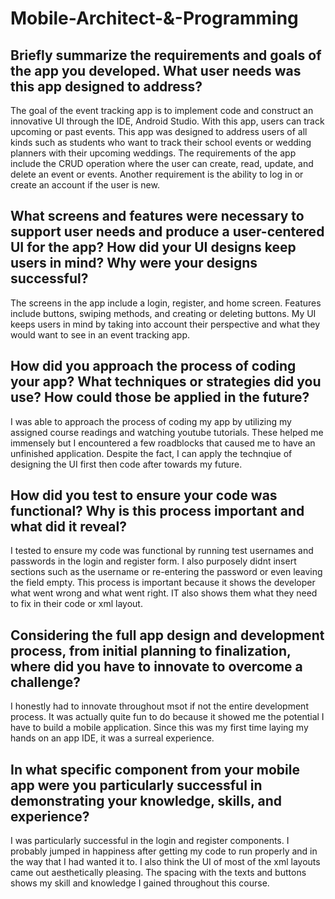 # Mobile-Architect-&-Programming

## Briefly summarize the requirements and goals of the app you developed. What user needs was this app designed to address?
The goal of the event tracking app is to implement code and construct an innovative UI through the IDE, Android Studio. With this app, users can track upcoming or past events. This app was designed to address users of all kinds such as students who want to track their school events or wedding planners with their upcoming weddings. The requirements of the app include the CRUD operation where the user can create, read, update, and delete an event or events. Another requirement is the ability to log in or create an account if the user is new. 

## What screens and features were necessary to support user needs and produce a user-centered UI for the app? How did your UI designs keep users in mind? Why were your designs successful?
The screens in the app include a login, register, and home screen. Features include buttons, swiping methods, and creating or deleting buttons. My UI keeps users in mind by taking into account their perspective and what they would want to see in an event tracking app. 

## How did you approach the process of coding your app? What techniques or strategies did you use? How could those be applied in the future?
I was able to approach the process of coding my app by utilizing my assigned course readings and watching youtube tutorials. These helped me immensely but I encountered a few roadblocks that caused me to have an unfinished application. Despite the fact, I can apply the technqiue of designing the UI first then code after towards my future. 

## How did you test to ensure your code was functional? Why is this process important and what did it reveal?
I tested to ensure my code was functional by running test usernames and passwords in the login and register form. I also purposely didnt insert sections such as the username or re-entering the password or even leaving the field empty. This process is important because it shows the developer what went wrong and what went right. IT also shows them what they need to fix in their code or xml layout. 

## Considering the full app design and development process, from initial planning to finalization, where did you have to innovate to overcome a challenge?
I honestly had to innovate throughout msot if not the entire development process. It was actually quite fun to do because it showed me the potential I have to build a mobile application. Since this was my first time laying my hands on an app IDE, it was a surreal experience. 

## In what specific component from your mobile app were you particularly successful in demonstrating your knowledge, skills, and experience?
I was particularly successful in the login and register components. I probably jumped in happiness after getting my code to run properly and in the way that I had wanted it to. I also think the UI of most of the xml layouts came out aesthetically pleasing. The spacing with the texts and buttons shows my skill and knowledge I gained throughout this course. 
